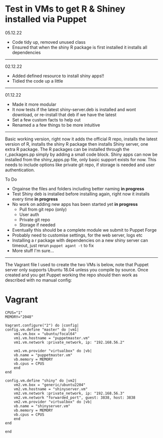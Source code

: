 # Test in VMs to get R & Shiney installed via Puppet

05.12.22
- Code tidy up, removed unused class
- Ensured that when the shiny R package is first installed it installs all dependencies

---

02.12.22
- Added defined resource to install shiny apps!!
- Tidied the code up a little

---

01.12.22
- Made it more modular
- It now tests if the latest shiny-server.deb is installed and wont download, or re-install that deb if we have the latest
- Set a few custom facts to help out
- Renamed a a few things to be more intuitive

---

Basic working version, right now it adds the official R repo, installs the latest version of R, installs the shiny R package then installs Shiny server, one extra R package. The R packages can be installed through the r_packages.pp simply by adding a small code block. Shiny apps can now be installed from the shiny_apps.pp file, only basic support exists for now. This needs to include options like private git repo, if storage is needed and user authentication.

To Do
- Orgainse the files and folders including better naming **in progress**
- Test Shiny deb is installed before installing again, right now it installs every time  **in progress**
- No work on adding new apps has been started yet **in progress**
    - Pull from git repo (only)
    - User auth
    - Private git repo
    - Storage if needed
- Eventually this should be a complete module we submit to Puppet Forge
- Probably need to customise settings, for the web server, logs etc
- Installing a r package with dependencies on a new shiny server can timeout, just rerun `puppet agant -t` to fix
- More stuff I'm sure...

---

The Vagrant file I used to create the two VMs is below, note that Puppet server only supports Ubuntu 18.04 unless you compile by source. Once created and you get Puppet working the repo should then work as described with no manual config:

# Vagrant
    CPUS="1"
    MEMORY="2048"

    Vagrant.configure("2") do |config|
    config.vm.define "master" do |vm1|
        vm1.vm.box = "ubuntu/focal64" 
        vm1.vm.hostname = "puppetmaster.vm"
        vm1.vm.network :private_network, ip: "192.168.56.2"
        
        vm1.vm.provider "virtualbox" do |vb|
        vb.name = "puppetmaster.vm"
        vb.memory = MEMORY
        vb.cpus = CPUS
        end
    end

    config.vm.define "shiny" do |vm2|
        vm2.vm.box = "generic/ubuntu2204"
        vm2.vm.hostname = "shinyserver.vm"
        vm2.vm.network :private_network, ip: "192.168.56.3"
        vm2.vm.network "forwarded_port", guest: 3838, host: 3838
        vm2.vm.provider "virtualbox" do |vb|
        vb.name = "shinyserver.vm"
        vb.memory = MEMORY
        vb.cpus = CPUS
        end
    end

    end

